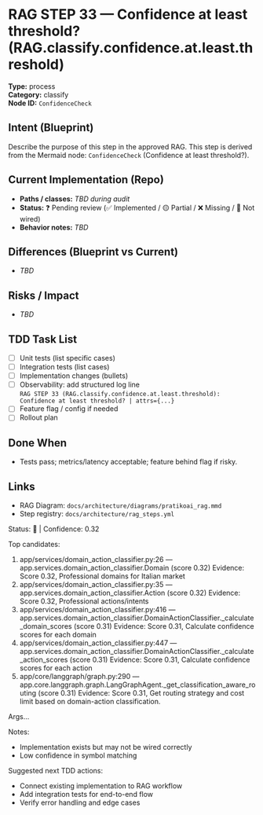 # RAG STEP 33 — Confidence at least threshold? (RAG.classify.confidence.at.least.threshold)

**Type:** process  
**Category:** classify  
**Node ID:** `ConfidenceCheck`

## Intent (Blueprint)
Describe the purpose of this step in the approved RAG. This step is derived from the Mermaid node: `ConfidenceCheck` (Confidence at least threshold?).

## Current Implementation (Repo)
- **Paths / classes:** _TBD during audit_
- **Status:** ❓ Pending review (✅ Implemented / 🟡 Partial / ❌ Missing / 🔌 Not wired)
- **Behavior notes:** _TBD_

## Differences (Blueprint vs Current)
- _TBD_

## Risks / Impact
- _TBD_

## TDD Task List
- [ ] Unit tests (list specific cases)
- [ ] Integration tests (list cases)
- [ ] Implementation changes (bullets)
- [ ] Observability: add structured log line  
  `RAG STEP 33 (RAG.classify.confidence.at.least.threshold): Confidence at least threshold? | attrs={...}`
- [ ] Feature flag / config if needed
- [ ] Rollout plan

## Done When
- Tests pass; metrics/latency acceptable; feature behind flag if risky.

## Links
- RAG Diagram: `docs/architecture/diagrams/pratikoai_rag.mmd`
- Step registry: `docs/architecture/rag_steps.yml`


<!-- AUTO-AUDIT:BEGIN -->
Status: 🔌  |  Confidence: 0.32

Top candidates:
1) app/services/domain_action_classifier.py:26 — app.services.domain_action_classifier.Domain (score 0.32)
   Evidence: Score 0.32, Professional domains for Italian market
2) app/services/domain_action_classifier.py:35 — app.services.domain_action_classifier.Action (score 0.32)
   Evidence: Score 0.32, Professional actions/intents
3) app/services/domain_action_classifier.py:416 — app.services.domain_action_classifier.DomainActionClassifier._calculate_domain_scores (score 0.31)
   Evidence: Score 0.31, Calculate confidence scores for each domain
4) app/services/domain_action_classifier.py:447 — app.services.domain_action_classifier.DomainActionClassifier._calculate_action_scores (score 0.31)
   Evidence: Score 0.31, Calculate confidence scores for each action
5) app/core/langgraph/graph.py:290 — app.core.langgraph.graph.LangGraphAgent._get_classification_aware_routing (score 0.31)
   Evidence: Score 0.31, Get routing strategy and cost limit based on domain-action classification.

Args...

Notes:
- Implementation exists but may not be wired correctly
- Low confidence in symbol matching

Suggested next TDD actions:
- Connect existing implementation to RAG workflow
- Add integration tests for end-to-end flow
- Verify error handling and edge cases
<!-- AUTO-AUDIT:END -->